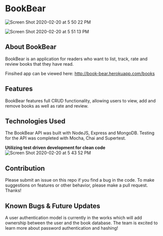 # BookBear
![Screen Shot 2020-02-20 at 5 50 22 PM](https://user-images.githubusercontent.com/57810606/74997266-8cfcb800-540a-11ea-92d3-d9c72398c87a.png)

![Screen Shot 2020-02-20 at 5 51 13 PM](https://user-images.githubusercontent.com/57810606/74997345-b6b5df00-540a-11ea-9cfb-371bf2126fbd.png)



## About BookBear
 BookBear is an application for readers who want to list, track, rate and review books that they have read.

Finsihed app can be viewed here: http://book-bear.herokuapp.com/books
   
## Features
 BookBear features full CRUD functionality, allowing users to view, add and remove books as well as rate and review.

## Technologies Used
The BookBear API was built with NodeJS, Express and MongoDB. Testing for the API was completed with Mocha, Chai and Supertest.


**Utilizing test driven development for clean code**
![Screen Shot 2020-02-20 at 5 43 52 PM](https://user-images.githubusercontent.com/57810606/74996501-9422c680-5408-11ea-9dec-bf1f4c5e088a.png)

## Contribution
  Please submit an issue on this repo if you find a bug in the code. To make suggestions on features or other behavior, please make a pull request. Thanks!


## Known Bugs & Future Updates
A user authentication model is currently in the works which will add ownership between the user and the book database. The team is excited to learn more about password authentication and hashing!
